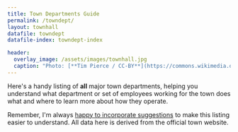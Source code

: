 ```yaml
---
title: Town Departments Guide
permalink: /towndept/
layout: townhall
datafile: towndept
datafile-index: towndept-index

header:
  overlay_image: /assets/images/townhall.jpg
  caption: "Photo: [**Tim Pierce / CC-BY**](https://commons.wikimedia.org/wiki/File:Arlington_MA_Town_Hall.jpg)"
---
```


Here's a handy listing of **all** major town departments, helping you understand what department or set of employees working for the town does what and where to learn more about how they operate.  

Remember, I'm always [happy to incorporate suggestions](mailto:shane@menotomymatters.com) to make this listing easier to understand.  All data here is derived from the official town website.